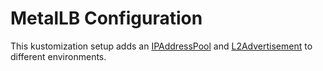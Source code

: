 # MetalLB Configuration
This kustomization setup adds an [IPAddressPool](https://metallb.universe.tf/configuration/_advanced_ipaddresspool_configuration/) and [L2Advertisement](https://metallb.universe.tf/configuration/_advanced_ipaddresspool_configuration/) to different environments.